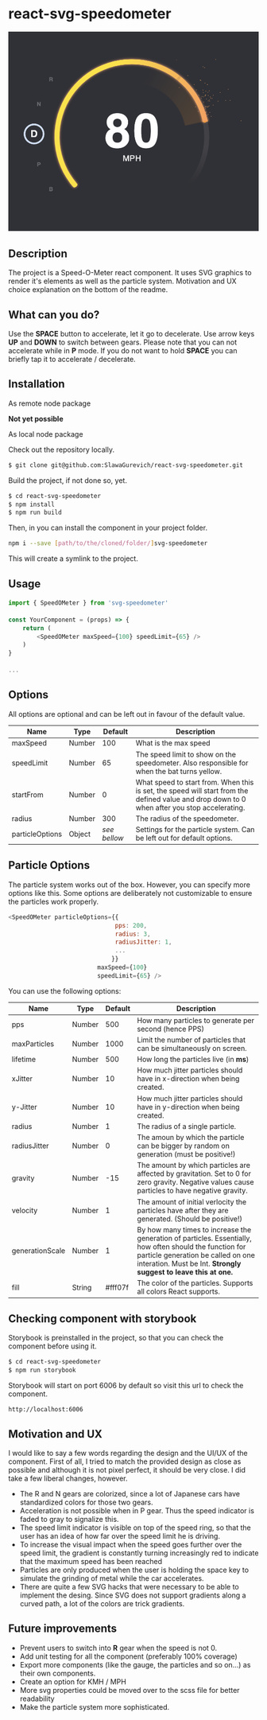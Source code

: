 # react-svg-speedometer

![](preview.png)

## Description

The project is a Speed-O-Meter react component. It uses SVG graphics to render it's elements as well as the particle system. Motivation and UX choice explanation on the bottom of the readme.

## What can you do?

Use the **SPACE** button to accelerate, let it go to decelerate. Use arrow keys **UP** and **DOWN** to switch between gears. Please note that you can not accelerate while in **P** mode. If you do not want to hold **SPACE** you can briefly tap it to accelerate / decelerate.

## Installation

As remote node package

**Not yet possible**

As local node package

Check out the repository locally.

```bash
$ git clone git@github.com:SlawaGurevich/react-svg-speedometer.git
```

Build the project, if not done so, yet.

```bash
$ cd react-svg-speedometer
$ npm install
$ npm run build
```

Then, in you can install the component in your project folder.

```bash
npm i --save [path/to/the/cloned/folder/]svg-speedometer
```

This will create a symlink to the project.

## Usage
```javascript
import { SpeedOMeter } from 'svg-speedometer'

const YourComponent = (props) => {
	return (
		<SpeedOMeter maxSpeed={100} speedLimit={65} />
	)
}

...
```

## Options
All options are optional and can be left out in favour of the default value.

|Name|Type|Default|Description|
|---|---|---|---|
|maxSpeed|Number|100|What is the max speed|
|speedLimit|Number|65|The speed limit to show on the speedometer. Also responsible for when the bat turns yellow.|
|startFrom|Number| 0 | What speed to start from. When this is set, the speed will start from the defined value and drop down to 0 when after you stop accelerating. |
|radius|Number| 300 | The radius of the speedometer. |
|particleOptions|Object| *see bellow* | Settings for the particle system. Can be left out for default options. |

## Particle Options

The particle system works out of the box. However, you can specify more options like this. Some options are deliberately not customizable to ensure the particles work properly.

```javascript
<SpeedOMeter particleOptions={{
                              pps: 200,
                              radius: 3,
                              radiusJitter: 1,
                              ...
                             }}
						 maxSpeed={100}
						 speedLimit={65} />
```

You can use the following options:

| Name            | Type   | Default  | Description                                                  |
| --------------- | ------ | -------- | ------------------------------------------------------------ |
| pps             | Number | 500      | How many particles to generate per second (hence PPS)        |
| maxParticles    | Number | 1000     | Limit the number of particles that can be simultaneously on screen. |
| lifetime        | Number | 500      | How long the particles live (in **ms**)                      |
| xJitter         | Number | 10       | How much jitter particles should have in x-direction when being created. |
| y-Jitter        | Number | 10       | How much jitter particles should have in y-direction when being created. |
| radius          | Number | 1        | The radius of a single particle.                             |
| radiusJitter    | Number | 0        | The amoun by which the particle can be bigger by random on generation (must be positive!) |
| gravity         | Number | -15      | The amount by which particles are affected by gravitation. Set to 0 for zero gravity. Negative values cause particles to have negative gravity. |
| velocity        | Number | 1        | The amount of initial verlocity the particles have after they are generated. (Should be positive!) |
| generationScale | Number | 1        | By how many times to increase the generation of particles. Essentially, how often should the function for particle generation be called on one interation. Must be Int.  **Strongly suggest to leave this at one.** |
| fill            | String | \#fff07f | The color of the particles. Supports all colors React supports. |

## Checking component with storybook

Storybook is preinstalled in the project, so that you can check the component before using it.

```bash
$ cd react-svg-speedometer
$ npm run storybook
```

Storybook will start on port 6006 by default so visit this url to check the component.

```
http://localhost:6006
```

## Motivation and UX

I would like to say a few words regarding the design and the UI/UX of the component. First of all, I tried to match the provided design as close as possible and although it is not pixel perfect, it should be very close. I did take a few liberal changes, however.

- The R and N gears are colorized, since a lot of Japanese cars have standardized colors for those two gears.
- Acceleration is not possible when in P gear. Thus the speed indicator is faded to gray to signalize this.
- The speed limit indicator is visible on top of the speed ring, so that the user has an idea of how far over the speed limit he is driving.
- To increase the visual impact when the speed goes further over the speed limit, the gradient is constantly turning increasingly red to indicate that the maximum speed has been reached
- Particles are only produced when the user is holding the space key to simulate the grinding of metal while the car accelerates.
- There are quite a few SVG hacks that were necessary to be able to implement the desing. Since SVG does not support gradients along a curved path, a lot of the colors are trick gradients.

## Future improvements

- Prevent users to switch into **R** gear when the speed is not 0.
- Add unit testing for all the component (preferably 100% coverage)
- Export more components (like the gauge, the particles and so on...) as their own components.
- Create an option for KMH / MPH
- More svg properties could be moved over to the scss file for better readability
- Make the particle system more sophisticated.